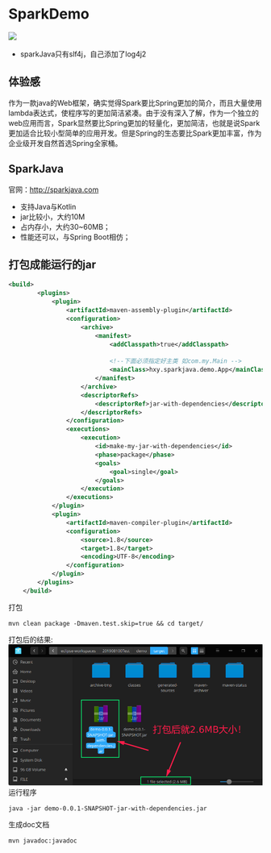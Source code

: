 # SparkDemo
[![](https://img.shields.io/badge/%E6%A1%86%E6%9E%B6-Spark2.8.0-brightgreen.svg)](http://sparkjava.com)
* sparkJava只有slf4j，自己添加了log4j2
## 体验感
作为一款java的Web框架，确实觉得Spark要比Spring更加的简介，而且大量使用lambda表达式，使程序写的更加简洁紧凑。由于没有深入了解，作为一个独立的web应用而言，Spark显然要比Spring更加的轻量化，更加简洁，也就是说Spark更加适合比较小型简单的应用开发。但是Spring的生态要比Spark更加丰富，作为企业级开发自然首选Spring全家桶。
## SparkJava
官网：http://sparkjava.com
* 支持Java与Kotlin
* jar比较小，大约10M
* 占内存小，大约30~60MB；
* 性能还可以，与Spring Boot相仿；
## 打包成能运行的jar
```xml
<build>
        <plugins>
        	<plugin>
				<artifactId>maven-assembly-plugin</artifactId>
				<configuration>
					<archive>
						<manifest>
							<addClasspath>true</addClasspath>

							<!--下面必须指定好主类 如com.my.Main -->
							<mainClass>hxy.sparkjava.demo.App</mainClass>
						</manifest>
					</archive>
					<descriptorRefs>
						<descriptorRef>jar-with-dependencies</descriptorRef>
					</descriptorRefs>
				</configuration>
				<executions>
					<execution>
						<id>make-my-jar-with-dependencies</id>
						<phase>package</phase>
						<goals>
							<goal>single</goal>
						</goals>
					</execution>
				</executions>
			</plugin>
            <plugin>
                <artifactId>maven-compiler-plugin</artifactId>
                <configuration>
                    <source>1.8</source>
                    <target>1.8</target>
                    <encoding>UTF-8</encoding>
                </configuration>
            </plugin>
        </plugins>
    </build>
```
打包
```shell
mvn clean package -Dmaven.test.skip=true && cd target/
```

打包后的结果:
![](./asset/img/capcity.png)
运行程序
```
java -jar demo-0.0.1-SNAPSHOT-jar-with-dependencies.jar
```
生成doc文档
```shell
mvn javadoc:javadoc
```